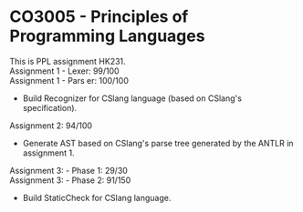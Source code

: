 # CO3005 - Principles of Programming Languages
This is PPL assignment HK231.\
Assignment 1 - Lexer: 99/100\
Assignment 1 - Pars er: 100/100
* Build Recognizer for CSlang language (based on CSlang's specification).

Assignment 2: 94/100

* Generate AST based on CSlang's parse tree generated by the ANTLR in assignment 1.

Assignment 3: - Phase 1: 29/30\
Assignment 3: - Phase 2: 91/150
* Build StaticCheck for CSlang language.
